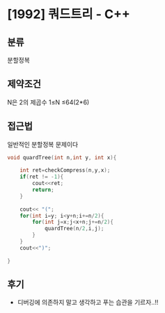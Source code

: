 # [1992] 쿼드트리 - C++

## 분류

분할정복



## 제약조건
N은 2의 제곱수
1≤N ≤64(2*6)
   
## 접근법

일반적인 분할정복 문제이다   

```c++
void quardTree(int n,int y, int x){
    
    int ret=checkCompress(n,y,x);
    if(ret != -1){
        cout<<ret;
        return;
    }
    
    cout<< "(";
    for(int i=y; i<y+n;i+=n/2){
        for(int j=x;j<x+n;j+=n/2){
            quardTree(n/2,i,j);
        }
    }
    cout<<")";
    
}
```
   



## 후기
- 디버깅에 의존하지 말고 생각하고 푸는 습관을 기르자..!!



